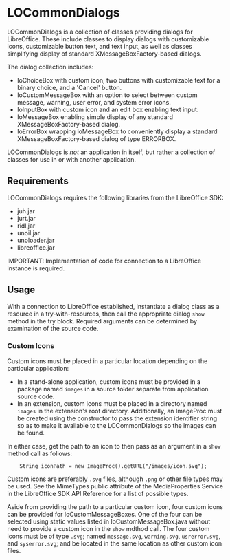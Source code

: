 # LOCommonDialogs

LOCommonDialogs is a collection of classes providing dialogs for LibreOffice. These include
classes to display dialogs with customizable icons, customizable button text, and text input,
as well as classes simplifying display of standard XMessageBoxFactory-based dialogs.

The dialog collection includes:

* loChoiceBox with custom icon, two buttons with customizable text for a binary choice, and a 'Cancel' button.
* loCustomMessageBox with an option to select between custom message, warning, user error, and system error icons.
* loInputBox with custom icon and an edit box enabling text input.
* loMessageBox enabling simple display of any standard XMessageBoxFactory-based dialog.
* loErrorBox wrapping loMessageBox to conveniently display a standard XMessageBoxFactory-based dialog of type ERRORBOX.

LOCommonDialogs is *not* an application in itself, but rather a collection of classes for use in or with another application.

## Requirements

LOCommonDialogs requires the following libraries from the LibreOffice SDK:

* juh.jar
* jurt.jar
* ridl.jar
* unoil.jar
* unoloader.jar
* libreoffice.jar

IMPORTANT: Implementation of code for connection to a LibreOffice instance is required.

## Usage

With a connection to LibreOffice established, instantiate a dialog class as a resource in a try-with-resources,
then call the appropriate dialog `show` method in the try block. Required arguments can be determined by examination of the source code.

### Custom Icons

Custom icons must be placed in a particular location depending on the particular application:

* In a stand-alone application, custom icons must be provided in a package named `images` in a source folder separate from application source code.
* In an extension, custom icons must be placed in a directory named `images` in the extension's root directory. Additionally, an ImageProc must be
created using the constructor to pass the extension identifier string so as to make it available to the LOCommonDialogs so the images can be found.

In either case, get the path to an icon to then pass as an argument in a `show` method call as follows:

        String iconPath = new ImageProc().getURL("/images/icon.svg");

Custom icons are preferably `.svg` files, although `.png` or other file types may be used. See the MimeTypes public attribute
of the MediaProperties Service in the LibreOffice SDK API Reference for a list of possible types.

Aside from providing the path to a particular custom icon, four custom icons can be provided for loCustomMessageBoxes. One of the four can be
selected using static values listed in loCustomMessageBox.java without need to provide a custom icon in the `show` mdthod call. The four custom
icons must be of type `.svg`; named `message.svg`, `warning.svg`, `usrerror.svg`, and `syserror.svg`; and be located in the same location as other
custom icon files.

